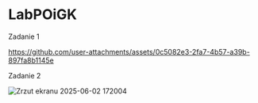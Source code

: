 # LabPOiGK

Zadanie 1 

https://github.com/user-attachments/assets/0c5082e3-2fa7-4b57-a39b-897fa8b1145e

Zadanie 2

![Zrzut ekranu 2025-06-02 172004](https://github.com/user-attachments/assets/80df9e83-8b27-4e1c-8797-ec415d486aa1)
